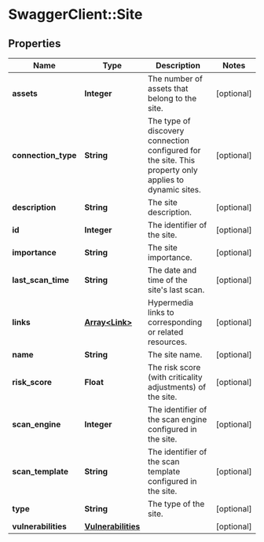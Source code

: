 # SwaggerClient::Site

## Properties
Name | Type | Description | Notes
------------ | ------------- | ------------- | -------------
**assets** | **Integer** | The number of assets that belong to the site. | [optional] 
**connection_type** | **String** | The type of discovery connection configured for the site. This property only applies to dynamic sites. | [optional] 
**description** | **String** | The site description. | [optional] 
**id** | **Integer** | The identifier of the site. | [optional] 
**importance** | **String** | The site importance. | [optional] 
**last_scan_time** | **String** | The date and time of the site&#x27;s last scan. | [optional] 
**links** | [**Array&lt;Link&gt;**](Link.md) | Hypermedia links to corresponding or related resources. | [optional] 
**name** | **String** | The site name. | [optional] 
**risk_score** | **Float** | The risk score (with criticality adjustments) of the site. | [optional] 
**scan_engine** | **Integer** | The identifier of the scan engine configured in the site. | [optional] 
**scan_template** | **String** | The identifier of the scan template configured in the site. | [optional] 
**type** | **String** | The type of the site. | [optional] 
**vulnerabilities** | [**Vulnerabilities**](Vulnerabilities.md) |  | [optional] 

